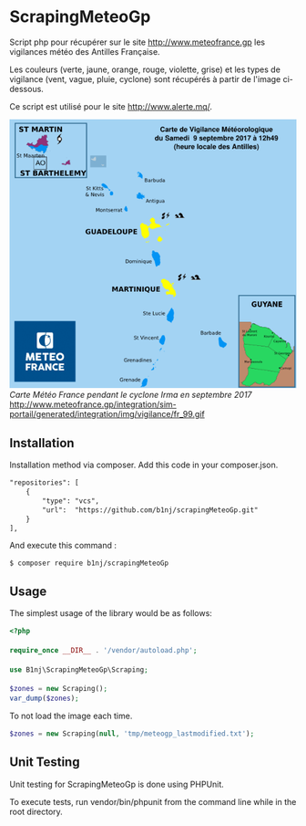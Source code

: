 # ScrapingMeteoGp

Script php pour récupérer sur le site http://www.meteofrance.gp les vigilances météo des Antilles Française. 

Les couleurs (verte, jaune, orange, rouge, violette, grise) et les types de vigilance (vent, vague, pluie, cyclone) sont récupérés à partir de l'image ci-dessous.

Ce script est utilisé pour le site http://www.alerte.mq/.

![Carte vigilance cyclone Irma](tests/datas/test4.png?raw=true)  
*Carte Météo France pendant le cyclone Irma en septembre 2017*  
http://www.meteofrance.gp/integration/sim-portail/generated/integration/img/vigilance/fr_99.gif

## Installation

Installation method via composer. Add this code in your composer.json.

```
"repositories": [
    {
        "type": "vcs",
        "url":  "https://github.com/b1nj/scrapingMeteoGp.git"
    }
],
```
And execute this command :

```
$ composer require b1nj/scrapingMeteoGp
```

## Usage

The simplest usage of the library would be as follows:

```php
<?php

require_once __DIR__ . '/vendor/autoload.php';

use B1nj\ScrapingMeteoGp\Scraping;

$zones = new Scraping();
var_dump($zones);
```
To not load the image each time.

```php
$zones = new Scraping(null, 'tmp/meteogp_lastmodified.txt');
```

## Unit Testing

Unit testing for ScrapingMeteoGp is done using PHPUnit.

To execute tests, run vendor/bin/phpunit from the command line while in the root directory.

